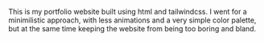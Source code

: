 This is my portfolio website built using html and tailwindcss. I went for a minimilistic approach, with less animations and a very simple color palette, but at the same time keeping the website from being too boring and bland. 
